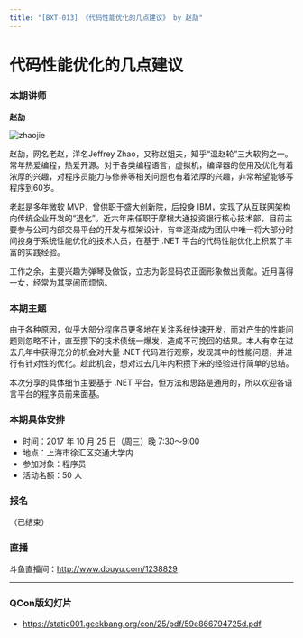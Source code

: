 ```yaml
---
title: "[BXT-013] 《代码性能优化的几点建议》 by 赵劼"
---
```


# 代码性能优化的几点建议

### 本期讲师

**赵劼**

![zhaojie](https://user-images.githubusercontent.com/159840/31806946-d4b4ddd8-b530-11e7-8344-f1d7519fdb8b.png)

赵劼，网名老赵，洋名Jeffrey Zhao，又称赵姐夫，知乎“温赵轮”三大软狗之一。常年热爱编程，热爱开源。对于各类编程语言，虚拟机，编译器的使用及优化有着浓厚的兴趣，对程序员能力与修养等相关问题也有着浓厚的兴趣，非常希望能够写程序到60岁。

老赵是多年微软 MVP，曾供职于盛大创新院，后投身 IBM，实现了从互联网架构向传统企业开发的“退化”。近六年来任职于摩根大通投资银行核心技术部，目前主要参与公司内部交易平台的开发与框架设计，有幸逐渐成为团队中唯一将大部分时间投身于系统性能优化的技术人员，在基于 .NET 平台的代码性能优化上积累了丰富的实践经验。

工作之余，主要兴趣为弹琴及做饭，立志为彰显码农正面形象做出贡献。近月喜得一女，经常为其哭闹而烦恼。

### 本期主题

由于各种原因，似乎大部分程序员更多地在关注系统快速开发，而对产生的性能问题则忽略不计，直至攒下的技术债统一爆发，造成不可挽回的结果。本人有幸在过去几年中获得充分的机会对大量 .NET 代码进行观察，发现其中的性能问题，并进行有针对性的优化。趁此机会，想对过去几年内积攒下来的经验进行简单的总结。

本次分享的具体细节主要基于 .NET 平台，但方法和思路是通用的，所以欢迎各语言平台的程序员前来面基。

### 本期具体安排

* 时间：2017 年 10 月 25 日（周三）晚 7:30～9:00
* 地点：上海市徐汇区交通大学内
* 参加对象：程序员
* 活动名额：50 人

### 报名

（已结束）

### 直播

斗鱼直播间：http://www.douyu.com/1238829

***

### QCon版幻灯片

* https://static001.geekbang.org/con/25/pdf/59e866794725d.pdf
